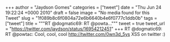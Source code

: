 
+++
author = "Jaydson Gomes"
categories = ["tweet"]
date = "Thu Jun 24 19:22:24 +0000 2010"
draft = false
image = "No media found for this Tweet"
slug = "1f089b8c6f0804a72e6b6640b4e6f0777c1ddb0b"
tags = ["tweet"]
title = """RT @dogmatic69: RT @powta..."""
tweet = true
tweet_url = "https://twitter.com/jaydson/status/16954212451"
+++
RT @dogmatic69: RT @powtac: Cool, cool, cool http://twitter.com/0wn3d_5ys XSS on twitter :)
